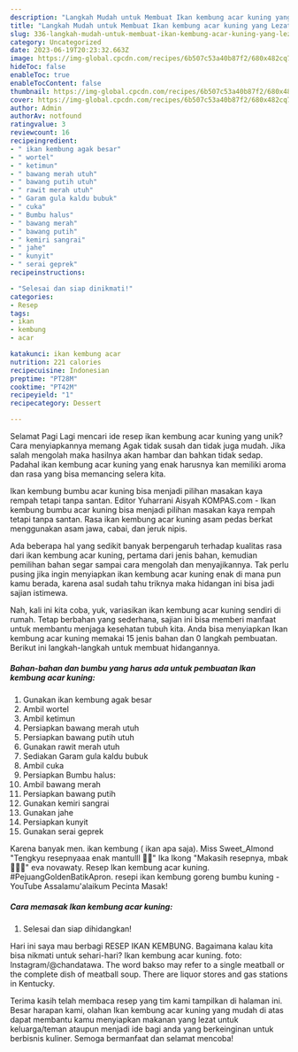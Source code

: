 ```yaml
---
description: "Langkah Mudah untuk Membuat Ikan kembung acar kuning yang Lezat, Mantap"
title: "Langkah Mudah untuk Membuat Ikan kembung acar kuning yang Lezat, Mantap"
slug: 336-langkah-mudah-untuk-membuat-ikan-kembung-acar-kuning-yang-lezat-mantap
category: Uncategorized
date: 2023-06-19T20:23:32.663Z
image: https://img-global.cpcdn.com/recipes/6b507c53a40b87f2/680x482cq70/ikan-kembung-acar-kuning-foto-resep-utama.jpg
hideToc: false
enableToc: true
enableTocContent: false
thumbnail: https://img-global.cpcdn.com/recipes/6b507c53a40b87f2/680x482cq70/ikan-kembung-acar-kuning-foto-resep-utama.jpg
cover: https://img-global.cpcdn.com/recipes/6b507c53a40b87f2/680x482cq70/ikan-kembung-acar-kuning-foto-resep-utama.jpg
author: Admin
authorAv: notfound
ratingvalue: 3
reviewcount: 16
recipeingredient:
- " ikan kembung agak besar"
- " wortel"
- " ketimun"
- " bawang merah utuh"
- " bawang putih utuh"
- " rawit merah utuh"
- " Garam gula kaldu bubuk"
- " cuka"
- " Bumbu halus"
- " bawang merah"
- " bawang putih"
- " kemiri sangrai"
- " jahe"
- " kunyit"
- " serai geprek"
recipeinstructions:

- "Selesai dan siap dinikmati!"
categories:
- Resep
tags:
- ikan
- kembung
- acar

katakunci: ikan kembung acar 
nutrition: 221 calories
recipecuisine: Indonesian
preptime: "PT28M"
cooktime: "PT42M"
recipeyield: "1"
recipecategory: Dessert

---
```



Selamat Pagi Lagi mencari ide resep ikan kembung acar kuning yang unik? Cara menyiapkannya memang Agak tidak susah dan tidak juga mudah. Jika salah mengolah maka hasilnya akan hambar dan bahkan tidak sedap. Padahal ikan kembung acar kuning yang enak harusnya kan memiliki aroma dan rasa yang bisa memancing selera kita.


Ikan kembung bumbu acar kuning bisa menjadi pilihan masakan kaya rempah tetapi tanpa santan. Editor Yuharrani Aisyah KOMPAS.com - Ikan kembung bumbu acar kuning bisa menjadi pilihan masakan kaya rempah tetapi tanpa santan. Rasa ikan kembung acar kuning asam pedas berkat menggunakan asam jawa, cabai, dan jeruk nipis.

Ada beberapa hal yang sedikit banyak berpengaruh terhadap kualitas rasa dari ikan kembung acar kuning, pertama dari jenis bahan, kemudian pemilihan bahan segar sampai cara mengolah dan menyajikannya. Tak perlu pusing jika ingin menyiapkan ikan kembung acar kuning enak di mana pun kamu berada, karena asal sudah tahu triknya maka hidangan ini bisa jadi sajian istimewa.


Nah, kali ini kita coba, yuk, variasikan ikan kembung acar kuning sendiri di rumah. Tetap berbahan yang sederhana, sajian ini bisa memberi manfaat untuk membantu menjaga kesehatan tubuh kita. Anda bisa menyiapkan Ikan kembung acar kuning memakai 15 jenis bahan dan 0 langkah pembuatan. Berikut ini langkah-langkah untuk membuat hidangannya.

<!--inarticleads1-->

##### Bahan-bahan dan bumbu yang harus ada untuk pembuatan Ikan kembung acar kuning:

1. Gunakan  ikan kembung agak besar
1. Ambil  wortel
1. Ambil  ketimun
1. Persiapkan  bawang merah utuh
1. Persiapkan  bawang putih utuh
1. Gunakan  rawit merah utuh
1. Sediakan  Garam gula kaldu bubuk
1. Ambil  cuka
1. Persiapkan  Bumbu halus:
1. Ambil  bawang merah
1. Persiapkan  bawang putih
1. Gunakan  kemiri sangrai
1. Gunakan  jahe
1. Persiapkan  kunyit
1. Gunakan  serai geprek


Karena banyak men. ikan kembung ( ikan apa saja). Miss Sweet_Almond &#34;Tengkyu resepnyaaa enak mantulll 🤩🤩&#34; Ika Ikong &#34;Makasih resepnya, mbak 👍🏻😊&#34; eva novawaty. Resep Ikan kembung acar kuning. #PejuangGoldenBatikApron. resepi ikan kembung goreng bumbu kuning - YouTube Assalamu&#39;alaikum Pecinta Masak! 

<!--inarticleads2-->

##### Cara memasak Ikan kembung acar kuning:


1. Selesai dan siap dihidangkan!

Hari ini saya mau berbagi RESEP IKAN KEMBUNG. Bagaimana kalau kita bisa nikmati untuk sehari-hari? Ikan kembung acar kuning. foto: Instagram/@chandatawa. The word bakso may refer to a single meatball or the complete dish of meatball soup. There are liquor stores and gas stations in Kentucky. 

Terima kasih telah membaca resep yang tim kami tampilkan di halaman ini. Besar harapan kami, olahan Ikan kembung acar kuning yang mudah di atas dapat membantu kamu menyiapkan makanan yang lezat untuk keluarga/teman ataupun menjadi ide bagi anda yang berkeinginan untuk berbisnis kuliner. Semoga bermanfaat dan selamat mencoba!
